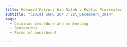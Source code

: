 ```yaml
---
title: Mohamad Fairuuz bin Saleh v Public Prosecutor 
subtitle: "[2014] SGHC 264 / 22\_December\_2014"
tags:
  - Criminal procedure and sentencing
  - Sentencing
  - Forms of punishment

---
```


